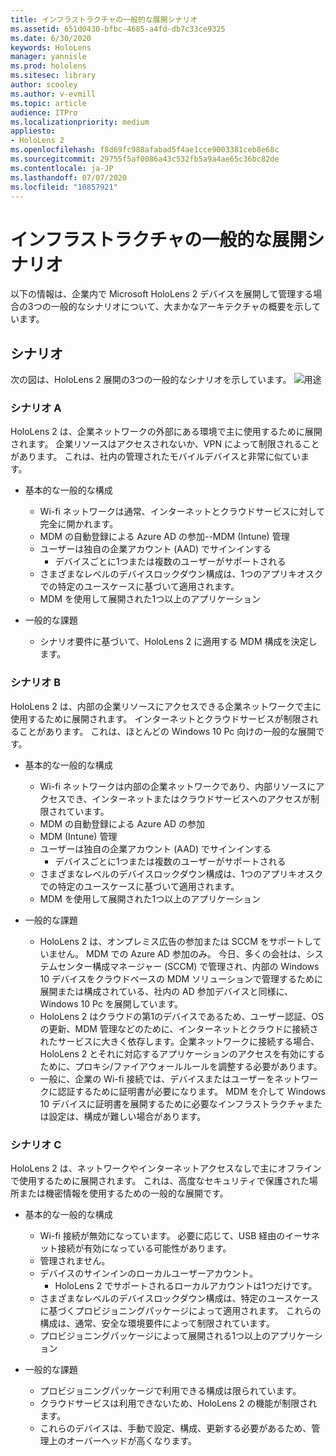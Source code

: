 ```yaml
---
title: インフラストラクチャの一般的な展開シナリオ
ms.assetid: 651d0430-bfbc-4685-a4fd-db7c33ce9325
ms.date: 6/30/2020
keywords: HoloLens
manager: yannisle
ms.prod: hololens
ms.sitesec: library
author: scooley
ms.author: v-evmill
ms.topic: article
audience: ITPro
ms.localizationpriority: medium
appliesto:
- HoloLens 2
ms.openlocfilehash: f8d69fc988afabad5f4ae1cce9003381ceb8e68c
ms.sourcegitcommit: 29755f5af0086a43c532fb5a9a4ae65c36bc82de
ms.contentlocale: ja-JP
ms.lasthandoff: 07/07/2020
ms.locfileid: "10857921"
---
```

# インフラストラクチャの一般的な展開シナリオ
以下の情報は、企業内で Microsoft HoloLens 2 デバイスを展開して管理する場合の3つの一般的なシナリオについて、大まかなアーキテクチャの概要を示しています。

## シナリオ

次の図は、HoloLens 2 展開の3つの一般的なシナリオを示しています。 
![用途](images/scenarios.jpg)

### シナリオ A

HoloLens 2 は、企業ネットワークの外部にある環境で主に使用するために展開されます。 企業リソースはアクセスされないか、VPN によって制限されることがあります。 これは、社内の管理されたモバイルデバイスと非常に似ています。
 * 基本的な一般的な構成
   * Wi-fi ネットワークは通常、インターネットとクラウドサービスに対して完全に開かれます。
   * MDM の自動登録による Azure AD の参加--MDM (Intune) 管理
   * ユーザーは独自の企業アカウント (AAD) でサインインする 
     * デバイスごとに1つまたは複数のユーザーがサポートされる
   * さまざまなレベルのデバイスロックダウン構成は、1つのアプリキオスクでの特定のユースケースに基づいて適用されます。
   * MDM を使用して展開された1つ以上のアプリケーション

* 一般的な課題
   * シナリオ要件に基づいて、HoloLens 2 に適用する MDM 構成を決定します。

### シナリオ B

HoloLens 2 は、内部の企業リソースにアクセスできる企業ネットワークで主に使用するために展開されます。 インターネットとクラウドサービスが制限されることがあります。 これは、ほとんどの Windows 10 Pc 向けの一般的な展開です。
 * 基本的な一般的な構成
   * Wi-fi ネットワークは内部の企業ネットワークであり、内部リソースにアクセスでき、インターネットまたはクラウドサービスへのアクセスが制限されています。
   * MDM の自動登録による Azure AD の参加 
   * MDM (Intune) 管理
   * ユーザーは独自の企業アカウント (AAD) でサインインする
     * デバイスごとに1つまたは複数のユーザーがサポートされる
   * さまざまなレベルのデバイスロックダウン構成は、1つのアプリキオスクでの特定のユースケースに基づいて適用されます。
   * MDM を使用して展開された1つ以上のアプリケーション

 * 一般的な課題
   * HoloLens 2 は、オンプレミス広告の参加または SCCM をサポートしていません。 MDM での Azure AD 参加のみ。 今日、多くの会社は、システムセンター構成マネージャー (SCCM) で管理され、内部の Windows 10 デバイスをクラウドベースの MDM ソリューションで管理するために展開または構成されている、社内の AD 参加デバイスと同様に、Windows 10 Pc を展開しています。
   * HoloLens 2 はクラウドの第1のデバイスであるため、ユーザー認証、OS の更新、MDM 管理などのために、インターネットとクラウドに接続されたサービスに大きく依存します。企業ネットワークに接続する場合、HoloLens 2 とそれに対応するアプリケーションのアクセスを有効にするために、プロキシ/ファイアウォールルールを調整する必要があります。 
   * 一般に、企業の Wi-fi 接続では、デバイスまたはユーザーをネットワークに認証するために証明書が必要になります。 MDM を介して Windows 10 デバイスに証明書を展開するために必要なインフラストラクチャまたは設定は、構成が難しい場合があります。

### シナリオ C

HoloLens 2 は、ネットワークやインターネットアクセスなしで主にオフラインで使用するために展開されます。 これは、高度なセキュリティで保護された場所または機密情報を使用するための一般的な展開です。
 * 基本的な一般的な構成
   * Wi-fi 接続が無効になっています。 必要に応じて、USB 経由のイーサネット接続が有効になっている可能性があります。
   * 管理されません。
   * デバイスのサインインのローカルユーザーアカウント。
     * HoloLens 2 でサポートされるローカルアカウントは1つだけです。
   * さまざまなレベルのデバイスロックダウン構成は、特定のユースケースに基づくプロビジョニングパッケージによって適用されます。 これらの構成は、通常、安全な環境要件によって制限されています。
   * プロビジョニングパッケージによって展開される1つ以上のアプリケーション

 * 一般的な課題
   * プロビジョニングパッケージで利用できる構成は限られています。
   * クラウドサービスは利用できないため、HoloLens 2 の機能が制限されます。
   * これらのデバイスは、手動で設定、構成、更新する必要があるため、管理上のオーバーヘッドが高くなります。
